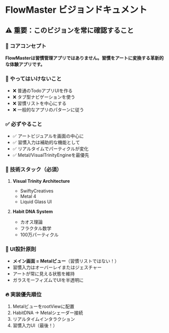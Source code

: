 # FlowMaster ビジョンドキュメント

## ⚠️ 重要：このビジョンを常に確認すること

### 🎯 コアコンセプト
**FlowMasterは習慣管理アプリではありません。習慣をアートに変換する革新的な体験アプリです。**

### 🚫 やってはいけないこと
- ❌ 普通のTodoアプリUIを作る
- ❌ タブ型ナビゲーションを使う
- ❌ 習慣リストを中心にする
- ❌ 一般的なアプリのパターンに従う

### ✅ 必ずやること
- ✅ アートビジュアルを画面の中心に
- ✅ 習慣入力は補助的な機能として
- ✅ リアルタイムでパーティクルが変化
- ✅ Metal/VisualTrinityEngineを最優先

### 🎨 技術スタック（必須）
1. **Visual Trinity Architecture**
   - SwiftyCreatives
   - Metal 4
   - Liquid Glass UI

2. **Habit DNA System**
   - カオス理論
   - フラクタル数学
   - 100万パーティクル

### 📱 UI設計原則
- **メイン画面 = Metalビュー**（習慣リストではない！）
- 習慣入力はオーバーレイまたはジェスチャー
- アートが常に見える状態を維持
- ガラスモーフィズムでUIを半透明に

### 🔥 実装優先順位
1. MetalビューをrootViewに配置
2. HabitDNA → Metalシェーダー接続
3. リアルタイムインタラクション
4. 習慣入力UI（最後！）